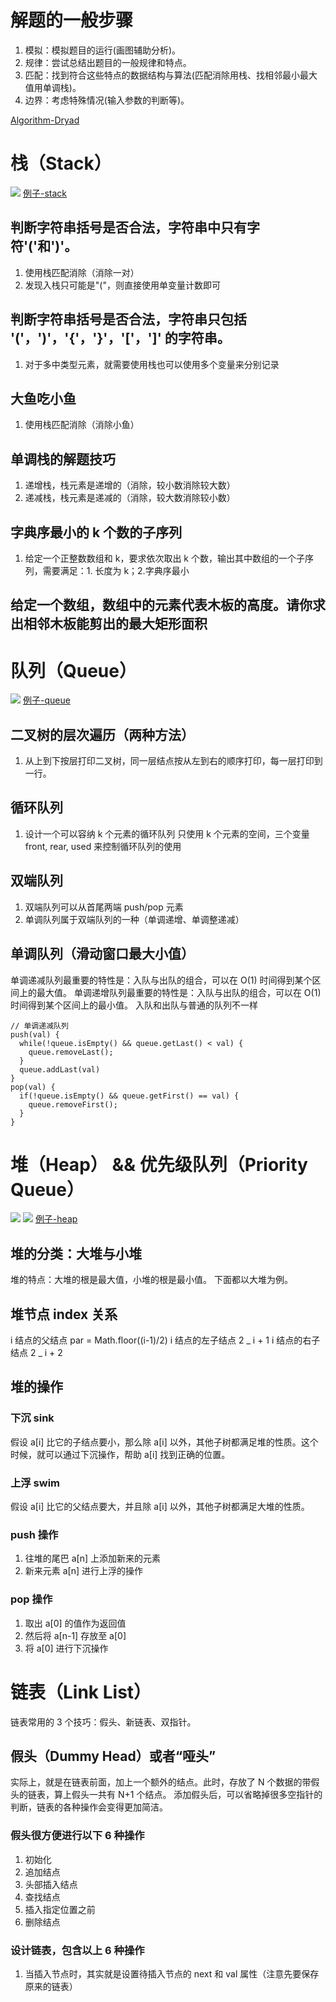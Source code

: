 # 解题的一般步骤

1.  模拟：模拟题目的运行(画图辅助分析)。
2.  规律：尝试总结出题目的一般规律和特点。
3.  匹配：找到符合这些特点的数据结构与算法(匹配消除用栈、找相邻最小最大值用单调栈)。
4.  边界：考虑特殊情况(输入参数的判断等)。

[Algorithm-Dryad](https://github.com/lagoueduCol/Algorithm-Dryad)

# 栈（Stack）

![](./img/stack.png)
[例子-stack](./stack.js)

## 判断字符串括号是否合法，字符串中只有字符'('和')'。

1.  使用栈匹配消除（消除一对）
2.  发现入栈只可能是"("，则直接使用单变量计数即可

## 判断字符串括号是否合法，字符串只包括 '('，')'，'{'，'}'，'['，']' 的字符串。

1.  对于多中类型元素，就需要使用栈也可以使用多个变量来分别记录

## 大鱼吃小鱼

1.  使用栈匹配消除（消除小鱼）

## 单调栈的解题技巧

1.  递增栈，栈元素是递增的（消除，较小数消除较大数）
2.  递减栈，栈元素是递减的（消除，较大数消除较小数）

## 字典序最小的 k 个数的子序列

1.  给定一个正整数数组和 k，要求依次取出 k 个数，输出其中数组的一个子序列，需要满足：1. 长度为 k；2.字典序最小

## 给定一个数组，数组中的元素代表木板的高度。请你求出相邻木板能剪出的最大矩形面积

# 队列（Queue）

![](./img/queue.png)
[例子-queue](./queue.js)

## 二叉树的层次遍历（两种方法）

1.  从上到下按层打印二叉树，同一层结点按从左到右的顺序打印，每一层打印到一行。

## 循环队列

1.  设计一个可以容纳 k 个元素的循环队列
    只使用 k 个元素的空间，三个变量 front, rear, used 来控制循环队列的使用

## 双端队列

1.  双端队列可以从首尾两端 push/pop 元素
2.  单调队列属于双端队列的一种（单调递增、单调整递减）

## 单调队列（滑动窗口最大小值）

单调递减队列最重要的特性是：入队与出队的组合，可以在 O(1) 时间得到某个区间上的最大值。
单调递增队列最重要的特性是：入队与出队的组合，可以在 O(1) 时间得到某个区间上的最小值。
入队和出队与普通的队列不一样

```
// 单调递减队列
push(val) {
  while(!queue.isEmpty() && queue.getLast() < val) {
    queue.removeLast();
  }
  queue.addLast(val)
}
pop(val) {
  if(!queue.isEmpty() && queue.getFirst() == val) {
    queue.removeFirst();
  }
}
```

# 堆（Heap） && 优先级队列（Priority Queue）

![](./img/heap1.png)
![](./img/heap2.png)
[例子-heap](./heap.js)

## 堆的分类：大堆与小堆

堆的特点：大堆的根是最大值，小堆的根是最小值。
下面都以大堆为例。

## 堆节点 index 关系

i 结点的父结点 par = Math.floor((i-1)/2)
i 结点的左子结点 2 _ i + 1
i 结点的右子结点 2 _ i + 2

## 堆的操作

### 下沉 sink

假设 a[i] 比它的子结点要小，那么除 a[i] 以外，其他子树都满足堆的性质。这个时候，就可以通过下沉操作，帮助 a[i] 找到正确的位置。

### 上浮 swim

假设 a[i] 比它的父结点要大，并且除 a[i] 以外，其他子树都满足大堆的性质。

### push 操作

1.  往堆的尾巴 a[n] 上添加新来的元素
2.  新来元素 a[n] 进行上浮的操作

### pop 操作

1.  取出 a[0] 的值作为返回值
2.  然后将 a[n-1] 存放至 a[0]
3.  将 a[0] 进行下沉操作

# 链表（Link List）

链表常用的 3 个技巧：假头、新链表、双指针。

## 假头（Dummy Head）或者“哑头”

实际上，就是在链表前面，加上一个额外的结点。此时，存放了 N 个数据的带假头的链表，算上假头一共有 N+1 个结点。
添加假头后，可以省略掉很多空指针的判断，链表的各种操作会变得更加简洁。

### 假头很方便进行以下 6 种操作

1.  初始化
2.  追加结点
3.  头部插入结点
4.  查找结点
5.  插入指定位置之前
6.  删除结点

### 设计链表，包含以上 6 种操作

1.  当插入节点时，其实就是设置待插入节点的 next 和 val 属性（注意先要保存原来的链表）
